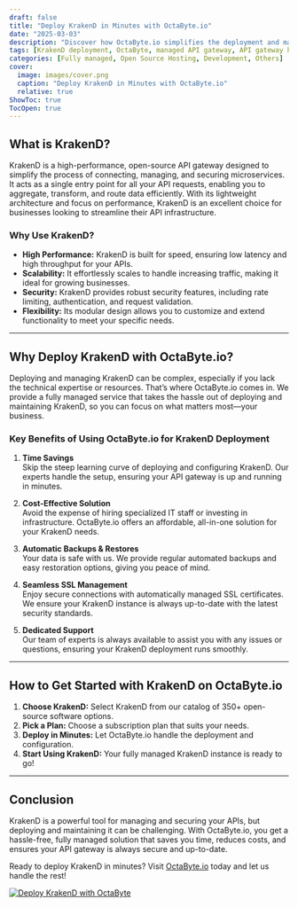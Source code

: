 ```yaml
---
draft: false
title: "Deploy KrakenD in Minutes with OctaByte.io"
date: "2025-03-03"
description: "Discover how OctaByte.io simplifies the deployment and management of KrakenD, a high-performance API gateway. Save time, reduce costs, and enjoy seamless SSL management, automatic backups, and expert support—all in one place."
tags: [KrakenD deployment, OctaByte, managed API gateway, API gateway hosting, KrakenD benefits, managed open-source software, API gateway solutions, KrakenD setup, OctaByte managed services]
categories: [Fully managed, Open Source Hosting, Development, Others]
cover:
  image: images/cover.png
  caption: "Deploy KrakenD in Minutes with OctaByte.io"
  relative: true
ShowToc: true
TocOpen: true
---
```



## What is KrakenD?

KrakenD is a high-performance, open-source API gateway designed to simplify the process of connecting, managing, and securing microservices. It acts as a single entry point for all your API requests, enabling you to aggregate, transform, and route data efficiently. With its lightweight architecture and focus on performance, KrakenD is an excellent choice for businesses looking to streamline their API infrastructure.

### Why Use KrakenD?

- **High Performance:** KrakenD is built for speed, ensuring low latency and high throughput for your APIs.
- **Scalability:** It effortlessly scales to handle increasing traffic, making it ideal for growing businesses.
- **Security:** KrakenD provides robust security features, including rate limiting, authentication, and request validation.
- **Flexibility:** Its modular design allows you to customize and extend functionality to meet your specific needs.

---

## Why Deploy KrakenD with OctaByte.io?

Deploying and managing KrakenD can be complex, especially if you lack the technical expertise or resources. That’s where OctaByte.io comes in. We provide a fully managed service that takes the hassle out of deploying and maintaining KrakenD, so you can focus on what matters most—your business.

### Key Benefits of Using OctaByte.io for KrakenD Deployment

1. **Time Savings**  
   Skip the steep learning curve of deploying and configuring KrakenD. Our experts handle the setup, ensuring your API gateway is up and running in minutes.

2. **Cost-Effective Solution**  
   Avoid the expense of hiring specialized IT staff or investing in infrastructure. OctaByte.io offers an affordable, all-in-one solution for your KrakenD needs.

3. **Automatic Backups & Restores**  
   Your data is safe with us. We provide regular automated backups and easy restoration options, giving you peace of mind.

4. **Seamless SSL Management**  
   Enjoy secure connections with automatically managed SSL certificates. We ensure your KrakenD instance is always up-to-date with the latest security standards.

5. **Dedicated Support**  
   Our team of experts is always available to assist you with any issues or questions, ensuring your KrakenD deployment runs smoothly.

---

## How to Get Started with KrakenD on OctaByte.io

1. **Choose KrakenD:** Select KrakenD from our catalog of 350+ open-source software options.
2. **Pick a Plan:** Choose a subscription plan that suits your needs.
3. **Deploy in Minutes:** Let OctaByte.io handle the deployment and configuration.
4. **Start Using KrakenD:** Your fully managed KrakenD instance is ready to go!

---

## Conclusion

KrakenD is a powerful tool for managing and securing your APIs, but deploying and maintaining it can be challenging. With OctaByte.io, you get a hassle-free, fully managed solution that saves you time, reduces costs, and ensures your API gateway is always secure and up-to-date.  

Ready to deploy KrakenD in minutes? Visit [OctaByte.io](https://octabyte.io) today and let us handle the rest!

[![Deploy KrakenD with OctaByte](/images/deploy-on-octabyte.png)](https://octabyte.io/fully-managed-open-source-services/development/others/krakend)